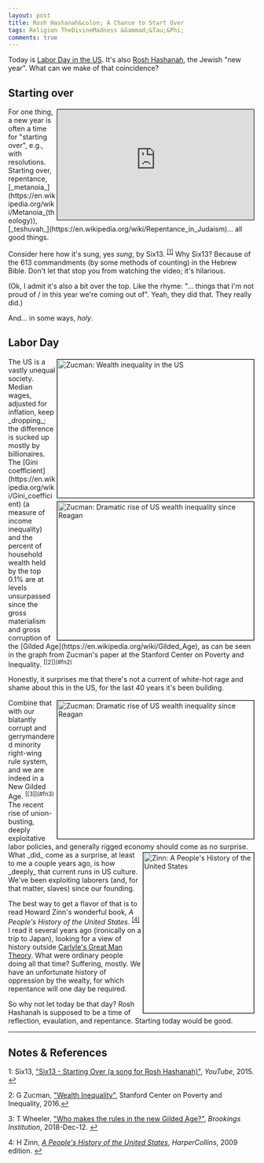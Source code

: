 ```yaml
---
layout: post
title: Rosh Hashanah&colon; A Chance to Start Over
tags: Religion TheDivineMadness &Gammad;&Tau;&Phi;
comments: true
---
```


Today is [Labor Day in the US](https://en.wikipedia.org/wiki/Labor_Day). It's also 
[Rosh Hashanah](https://en.wikipedia.org/wiki/Rosh_Hashanah), the Jewish "new
year".  What can we make of that coincidence?  


## Starting over  

<iframe width="400" height="224" src="https://www.youtube.com/embed/VlF8SZFs44I" allow="accelerometer; encrypted-media; gyroscope; picture-in-picture" allowfullscreen style="float: right; margin: 3px 3px 3px 3px; border: 1px solid #000000;"></iframe>
For one thing, a new year is often a time for "starting over", e.g., with resolutions.
Starting over, repentance, [_metanoia_](https://en.wikipedia.org/wiki/Metanoia_(theology)), 
[_teshuvah_](https://en.wikipedia.org/wiki/Repentance_in_Judaism)&hellip; all good things.  

Consider here how it's sung, yes _sung_, by Six13.  <sup id="fn1a">[[1]](#fn1)</sup> Why
Six13?  Because of the 613 commandments (by some methods of counting) in the Hebrew Bible.
Don't let that stop you from watching the video; it's hilarious.  

(Ok, I admit it's also a bit over the top.  Like the rhyme: 
"&hellip; things that I'm not proud of / in this year we're coming out of".  Yeah, they
did that.  They really did.)  

And&hellip; in some ways, _holy_.  


## Labor Day  

<img src="{{ site.baseurl }}/images/2021-09-06-rosh-hashanah-zucman-1.jpg" width="400" height="281" alt="Zucman: Wealth inequality in the US" title = "Zucman: Wealth inequality in the US" style="float: right; margin: 3px 3px 3px 3px; border: 1px solid #000000;">
<img src="{{ site.baseurl }}/images/2021-09-06-rosh-hashanah-zucman-2.jpg" width="400" height="281" alt="Zucman: Dramatic rise of US wealth inequality since Reagan" title = "Zucman: Dramatic rise of US wealth inequality since Reagan" style="float: right; margin: 3px 3px 3px 3px; border: 1px solid #000000;">
The US is a vastly unequal society.  Median wages, adjusted for inflation, keep
_dropping_; the difference is sucked up mostly by billionaires.  The 
[Gini coefficient](https://en.wikipedia.org/wiki/Gini_coefficient) (a measure of income
inequality) and the percent of household wealth held by the top 0.1% are at levels
unsurpassed since the gross materialism and gross corruption of the 
[Gilded Age](https://en.wikipedia.org/wiki/Gilded_Age), as can be seen in the graph from 
Zucman's paper at the Stanford Center on Poverty and 
Inequality. <sup id="fn2a">[[2]](#fn2)</sup>  

Honestly, it surprises me that there's not a current of white-hot rage and shame about
this in the US, for the last 40 years it's been building.  

<img src="{{ site.baseurl }}/images/2021-09-06-rosh-hashanah-wheeler.jpg" width="400" height="281" alt="Zucman: Dramatic rise of US wealth inequality since Reagan" title = "Zucman: Dramatic rise of US wealth inequality since Reagan" style="float: right; margin: 3px 3px 3px 3px; border: 1px solid #000000;">
Combine that with our blatantly corrupt and gerrymandered minority right-wing rule system,
and we are indeed in a New Gilded Age. <sup id="fn3a">[[3]](#fn3)</sup>  The recent rise
of union-busting, deeply exploitative labor policies, and generally rigged economy should
come as no surprise.  

<img src="{{ site.baseurl }}/images/2021-09-06-rosh-hashanah-zinn.jpg" width="225" height="326" alt="Zinn: A People's History of the United States" title = "Zinn: A People's History of the United States" style="float: right; margin: 3px 3px 3px 3px; border: 1px solid #000000;">
What _did_ come as a surprise, at least to me a couple years ago, is how _deeply_ that
current runs in US culture.  We've been exploiting laborers (and, for that matter, slaves)
since our founding.  

The best way to get a flavor of that is to read Howard Zinn's wonderful book, _A People's
History of the United States_. <sup id="fn4a">[[4]](#fn4)</sup>  I read it several years
ago (ironically on a trip to Japan), looking for a view of history outside 
[Carlyle's Great Man Theory](https://en.wikipedia.org/wiki/Great_man_theory).  What were
ordinary people doing all that time?  Suffering, mostly.  We have an unfortunate history
of oppression by the wealty, for which repentance will one day be required.  

So why not let today be that day?  Rosh Hashanah is supposed to be a time of reflection,
evaulation, and repentance.  Starting today would be good.  

---

## Notes &amp; References  

<!--
<sup id="fn1a">[[1]](#fn1)</sup>
<a id="fn1">1</a>: [↩](#fn1a)  

-->

<a id="fn1">1</a>: Six13, ["Six13 - Starting Over (a song for Rosh Hashanah)"](https://www.youtube.com/watch?v=VlF8SZFs44I), _YouTube_, 2015. [↩](#fn1a)  

<a id="fn2">2</a>: G Zucman, ["Wealth Inequality"](https://inequality.stanford.edu/sites/default/files/Pathways-SOTU-2016-Wealth-Inequality-3.pdf), Stanford Center on Poverty and Inequality, 2016.[↩](#fn2a)  

<a id="fn3">3</a>: T Wheeler, ["Who makes the rules in the new Gilded Age?"](https://www.brookings.edu/research/who-makes-the-rules-in-the-new-gilded-age/), _Brookings Institution_, 2018-Dec-12. [↩](#fn3a)  

<a id="fn4">4</a>: H Zinn, [_A People's History of the United States_](https://en.wikipedia.org/wiki/A_People%27s_History_of_the_United_States), _HarperCollins_, 2009 edition. [↩](#fn4a)  
